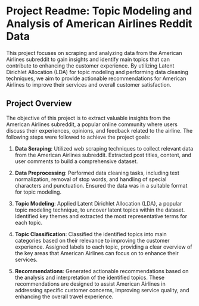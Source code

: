 # Project Readme: Topic Modeling and Analysis of American Airlines Reddit Data

This project focuses on scraping and analyzing data from the American Airlines subreddit to gain insights and identify main topics that can contribute to enhancing the customer experience. By utilizing Latent Dirichlet Allocation (LDA) for topic modeling and performing data cleaning techniques, we aim to provide actionable recommendations for American Airlines to improve their services and overall customer satisfaction.

## Project Overview

The objective of this project is to extract valuable insights from the American Airlines subreddit, a popular online community where users discuss their experiences, opinions, and feedback related to the airline. The following steps were followed to achieve the project goals:

1. **Data Scraping**: Utilized web scraping techniques to collect relevant data from the American Airlines subreddit. Extracted post titles, content, and user comments to build a comprehensive dataset.

2. **Data Preprocessing**: Performed data cleaning tasks, including text normalization, removal of stop words, and handling of special characters and punctuation. Ensured the data was in a suitable format for topic modeling.

3. **Topic Modeling**: Applied Latent Dirichlet Allocation (LDA), a popular topic modeling technique, to uncover latent topics within the dataset. Identified key themes and extracted the most representative terms for each topic.

4. **Topic Classification**: Classified the identified topics into main categories based on their relevance to improving the customer experience. Assigned labels to each topic, providing a clear overview of the key areas that American Airlines can focus on to enhance their services.

5. **Recommendations**: Generated actionable recommendations based on the analysis and interpretation of the identified topics. These recommendations are designed to assist American Airlines in addressing specific customer concerns, improving service quality, and enhancing the overall travel experience.
